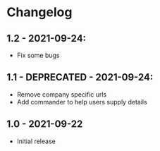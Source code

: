 # Changelog

## 1.2 - 2021-09-24:
 - Fix some bugs

## 1.1 - DEPRECATED - 2021-09-24:
 - Remove company specific urls
 - Add commander to help users supply details

## 1.0 - 2021-09-22

 -  Initial release